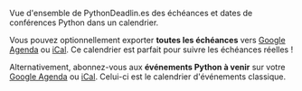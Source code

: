 Vue d'ensemble de PythonDeadlin.es des échéances et dates de conférences Python dans un calendrier.

Vous pouvez optionnellement exporter **toutes les échéances** vers <a href="https://calendar.google.com/calendar/r?cid={{ site.url }}/{{ site.github_repo }}.ics">Google Agenda</a> ou <a href="{{ site.baseurl }}/{{ site.github_repo }}.ics">iCal</a>. Ce calendrier est parfait pour suivre les échéances réelles !

Alternativement, abonnez-vous aux **événements Python à venir** sur votre <a href="https://calendar.google.com/calendar/r?cid={{ site.url }}/python-conferences.ics">Google Agenda</a> ou <a href="{{ site.baseurl }}/python-conferences.ics">iCal</a>. Celui-ci est le calendrier d'événements classique.
